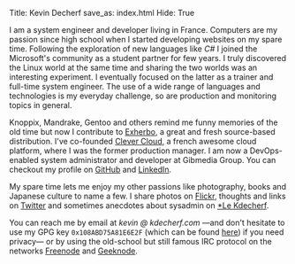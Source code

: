 Title: Kevin Decherf
save_as: index.html
Hide: True

I am a system engineer and developer living in France. Computers are my passion since high school when I started developing websites on my spare time. Following the exploration of new languages like _C#_ I joined the Microsoft's community as a student partner for few years. I truly discovered the Linux world at the same time and sharing the two worlds was an interesting experiment. I eventually focused on the latter as a trainer and full-time system engineer. The use of a wide range of languages and technologies is my everyday challenge, so are production and monitoring topics in general.

Knoppix, Mandrake, Gentoo and others remind me funny memories of the old time but now I contribute to [Exherbo](http://exherbo.org), a great and fresh source-based distribution. I've co-founded [Clever Cloud](https://www.clever-cloud.com), a french awesome cloud platform, where I was the former production manager. I am now a DevOps-enabled system administrator and developer at Gibmedia Group. You can checkout my profile on [GitHub](https://github.com/Kdecherf) and [LinkedIn](https://www.linkedin.com/in/kdecherf).

My spare time lets me enjoy my other passions like photography, books and Japanese culture to name a few. I share photos on [Flickr](https://www.flickr.com/photos/kdecherf), thoughts and links on [Twitter](https://twitter.com/Kdecherf) and sometimes anecdotes about sysadmin on [*Le Kdecherf](http://le.kdecherf.com).

You can reach me by email at _kevin @ kdecherf.com_ —and don't hesitate to use my GPG key `0x108ABD75A81E6E2F` (which can be found [here](https://kdecherf.com/kdecherf.asc)) if you need privacy— or by using the old-school but still famous IRC protocol on the networks [Freenode](http://freenode.org) and [Geeknode](http://www.geeknode.org).
